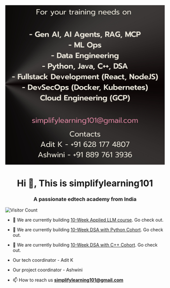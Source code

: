 
<div align="center">
  <img src="static/banner.png" alt="Banner Image">
</div>
<h1 align="center">Hi 👋, This is simplifylearning101</h1>
<h3 align="center">A passionate edtech academy from India</h3>

![Visitor Count](https://visitor-badge.laobi.icu/badge?page_id=simplifylearning101.simplifylearning101)

- 🔭 We are currently building [10-Week Applied LLM course](https://github.com/simplifylearning101/LLM_beginner_course). Go check out.  
- 🔭 We are currently building [10-Week DSA with Python Cohort](https://github.com/simplifylearning101/dsa_with_python). Go check out.  
- 🔭 We are currently building [10-Week DSA with C++ Cohort](https://github.com/simplifylearning101/dsa_with_cpp). Go check out.  

- Our tech coordinator - Adit K
- Our project coordinator - Ashwini

- 📫 How to reach us **simplifylearning101@gmail.com**


